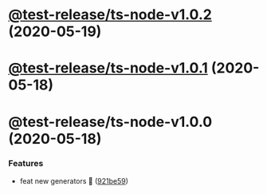 # [@test-release/ts-node-v1.0.2](https://github.com/developer239/test-release/compare/@test-release/ts-node-v1.0.1...@test-release/ts-node-v1.0.2) (2020-05-19)

# [@test-release/ts-node-v1.0.1](https://github.com/developer239/test-release/compare/@test-release/ts-node-v1.0.0...@test-release/ts-node-v1.0.1) (2020-05-18)

# @test-release/ts-node-v1.0.0 (2020-05-18)


### Features

* feat new generators 🚀 ([921be59](https://github.com/developer239/test-release/commit/921be594daa33c441152bedeadd92f62c386b32a))
